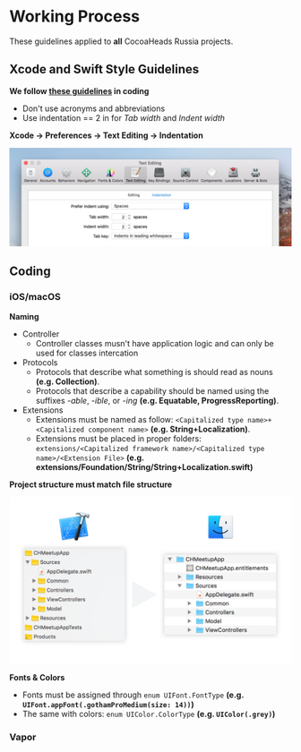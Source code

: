 # Working Process

These guidelines applied to **all** CocoaHeads Russia projects.

## Xcode and Swift Style Guidelines

**We follow [these guidelines](https://github.com/raywenderlich/swift-style-guide) in coding**

* Don't use acronyms and abbreviations
* Use indentation == 2 in for *Tab width* and *Indent width*

**Xcode → Preferences → Text Editing → Indentation**

![Indentations](/resources/images/indentation.png)

## Coding

### iOS/macOS

**Naming**

- Controller
  - Controller classes musn't have application logic and can only be used for classes intercation
- Protocols
  - Protocols that describe what something is should read as nouns **(e.g. Collection)**.
  - Protocols that describe a capability should be named using the suffixes *-able*, *-ible*, or *-ing* **(e.g. Equatable, ProgressReporting)**.
- Extensions
  - Extensions must be named as follow: `<Capitalized type name>+<Capitalized component name>` **(e.g. String+Localization)**.
  - Extensions must be placed in proper folders: `extensions/<Capitalized framework name>/<Capitalized type name>/<Extension File>` **(e.g. extensions/Foundation/String/String+Localization.swift)**
	  
**Project structure must match file structure**

![Project Structure](/resources/images/project_structure.png)

**Fonts & Colors**

- Fonts must be assigned through `enum UIFont.FontType` **(e.g. `UIFont.appFont(.gothamProMedium(size: 14))`)**
- The same with colors: `enum UIColor.ColorType` **(e.g. `UIColor(.grey)`)**

### Vapor